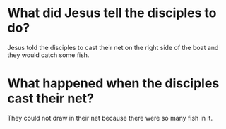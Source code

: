# What did Jesus tell the disciples to do?

Jesus told the disciples to cast their net on the right side of the boat and they would catch some fish.

# What happened when the disciples cast their net?

They could not draw in their net because there were so many fish in it.

